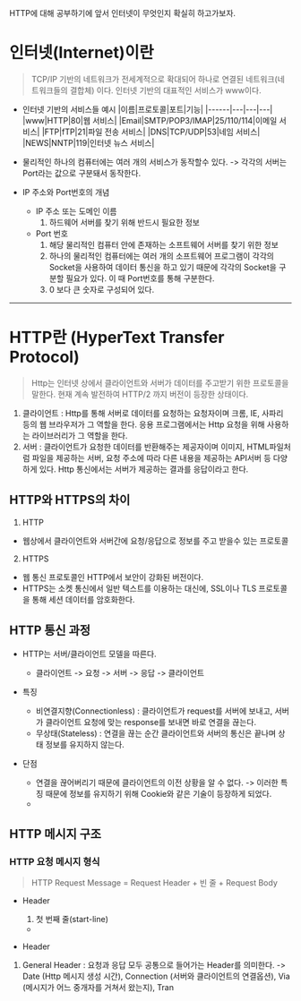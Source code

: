 HTTP에 대해 공부하기에 앞서 인터넷이 무엇인지 확실히 하고가보자.
# 인터넷(Internet)이란
> TCP/IP 기반의 네트워크가 전세계적으로 확대되어 하나로 연결된 네트워크(네트워크들의 결합체) 이다.
> 인터넷 기반의 대표적인 서비스가 www이다.
 - 인터넷 기반의 서비스들 예시
|이름|프로토콜|포트|기능|
|------|---|---|---|
|www|HTTP|80|웹 서비스|
|Email|SMTP/POP3/IMAP|25/110/114|이메일 서비스|
|FTP|fTP|21|파일 전송 서비스|
|DNS|TCP/UDP|53|네임 서비스|
|NEWS|NNTP|119|인터넷 뉴스 서비스|

- 물리적인 하나의 컴퓨터에는 여러 개의 서비스가 동작할수 있다.
  -> 각각의 서버는 Port라는 값으로 구분돼서 동작한다.
- IP 주소와 Port번호의 개념
  * IP 주소 또는 도메인 이름
      1. 하드웨어 서버를 찾기 위해 반드시 필요한 정보
  * Port 번호
      1. 해당 물리적인 컴퓨터 안에 존재하는 소프트웨어 서버를 찾기 위한 정보
      2. 하나의 물리적인 컴퓨터에는 여러 개의 소프트웨어 프로그램이 각각의 Socket을 사용하여 데이터 통신을 하고 있기 때문에 각각의 Socket을 구분할 필요가 있다. 이 때 Port번호를 통해 구분한다.
      3. 0 보다 큰 숫자로 구성되어 있다.
      
-----------

# HTTP란 (HyperText Transfer Protocol)
> Http는 인터넷 상에서 클라이언트와 서버가 데이터를 주고받기 위한 프로토콜을 말한다.
> 현재 계속 발전하여 HTTP/2 까지 버전이 등장한 상태이다.

1. 클라이언트
  : Http를 통해 서버로 데이터를 요청하는 요청자이며 크롬, IE, 사파리 등의 웹 브라우저가 그 역할을 한다.
  응용 프로그램에서는 Http 요청을 위해 사용하는 라이브러리가 그 역할을 한다.
2. 서버
  : 클라이언트가 요청한 데이터를 반환해주는 제공자이며 이미지, HTML파일처럼 파일을 제공하는 서버,
  요청 주소에 따라 다른 내용을 제공하는 API서버 등 다양하게 있다. Http 통신에서는 서버가 제공하는 결과를 응답이라고 한다.
  
## HTTP와 HTTPS의 차이
1. HTTP
  - 웹상에서 클라이언트와 서버간에 요청/응답으로 정보를 주고 받을수 있는 프로토콜

2. HTTPS
  - 웹 통신 프로토콜인 HTTP에서 보안이 강화된 버전이다.
  - HTTPS는 소켓 통신에서 일반 텍스트를 이용하는 대신에, SSL이나 TLS 프로토콜을 통해 세션 데이터를 암호화한다.


## HTTP 통신 과정
* HTTP는 서버/클라이언트 모델을 따른다.
  - 클라이언트 -> 요청 -> 서버 -> 응답 -> 클라이언트
  
* 특징
  - 비연결지향(Connectionless) : 클라이언트가 request를 서버에 보내고, 서버가 클라이언트 요청에 맞는 response를 보내면 바로 연결을 끊는다.
  - 무상태(Stateless) : 연결을 끊는 순간 클라이언트와 서버의 통신은 끝나며 상태 정보를 유지하지 않는다.

* 단점
  - 연결을 끊어버리기 때문에 클라이언트의 이전 상황을 알 수 없다. -> 이러한 특징 때문에 정보를 유지하기 위해 Cookie와 같은 기술이 등장하게 되었다.
  - 
  
## HTTP 메시지 구조

### HTTP 요청 메시지 형식
> HTTP Request Message = Request Header + 빈 줄 + Request Body
* Header
  1. 첫 번째 줄(start-line)
    - 

* Header
1. General Header : 요청과 응답 모두 공통으로 들어가는 Header를 의미한다.
  -> Date (Http 메시지 생성 시간), Connection (서버와 클라이언트의 연결옵션), Via (메시지가 어느 중개자를 거쳐서 왔는지),
     Tran
